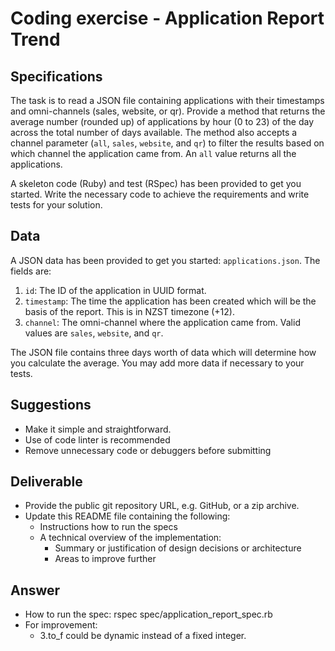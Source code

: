 # Coding exercise - Application Report Trend

## Specifications

The task is to read a JSON file containing applications with their timestamps and omni-channels (sales, website, or qr). Provide a method that returns the average number (rounded up) of applications by hour (0 to 23) of the day across the total number of days available. The method also accepts a channel parameter (`all`, `sales`, `website`, and `qr`) to filter the results based on which channel the application came from. An `all` value returns all the applications.

A skeleton code (Ruby) and test (RSpec) has been provided to get you started. Write the necessary code to achieve the requirements and write tests for your solution.

## Data

A JSON data has been provided to get you started: `applications.json`. The fields are:

1. `id`: The ID of the application in UUID format.
2. `timestamp`: The time the application has been created which will be the basis of the report. This is in NZST timezone (+12).
3. `channel`: The omni-channel where the application came from. Valid values are `sales`, `website`, and `qr`.

The JSON file contains three days worth of data which will determine how you calculate the average. You may add more data if necessary to your tests.

## Suggestions

- Make it simple and straightforward.
- Use of code linter is recommended
- Remove unnecessary code or debuggers before submitting

## Deliverable

- Provide the public git repository URL, e.g. GitHub, or a zip archive.
- Update this README file containing the following:
  - Instructions how to run the specs
  - A technical overview of the implementation:
    - Summary or justification of design decisions or architecture
    - Areas to improve further

## Answer
- How to run the spec: rspec spec/application_report_spec.rb
- For improvement:
  - 3.to_f could be dynamic instead of a fixed integer.